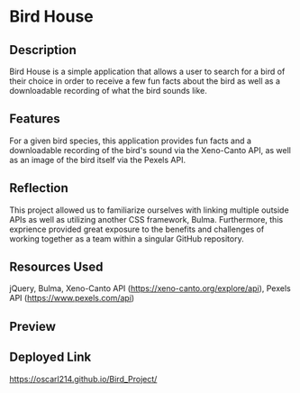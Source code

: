 # Bird House

## Description
Bird House is a simple application that allows a user to search for a bird of their choice in order to receive a few fun facts about the bird as well as a downloadable recording of what the bird sounds like.

## Features

For a given bird species, this application provides fun facts and a downloadable recording of the bird's sound via the Xeno-Canto API, as well as an image of the bird itself via the Pexels API.

## Reflection

This project allowed us to familiarize ourselves with linking multiple outside APIs as well as utilizing another CSS framework, Bulma. Furthermore, this exprience provided great exposure to the benefits and challenges of working together as a team within a singular GitHub repository.

## Resources Used

jQuery, Bulma, Xeno-Canto API (https://xeno-canto.org/explore/api), Pexels API (https://www.pexels.com/api)

## Preview


## Deployed Link

https://oscarl214.github.io/Bird_Project/

